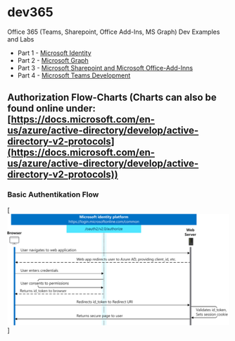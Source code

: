# dev365
Office 365 (Teams, Sharepoint, Office Add-Ins, MS Graph) Dev Examples and Labs

- Part 1 - [Microsoft Identity](./01-Identity/readme.md)
- Part 2 - [Microsoft Graph](./02-MSGraph/readme.md)
- Part 3 - [Microsoft Sharepoint and Microsoft Office-Add-Inns](./03-OfficeSharepoint/readme.md)
- Part 4 - [Microsoft Teams Development](./04-Teams/readme.md)


## Authorization Flow-Charts (Charts can also be found online under: [https://docs.microsoft.com/en-us/azure/active-directory/develop/active-directory-v2-protocols](https://docs.microsoft.com/en-us/azure/active-directory/develop/active-directory-v2-protocols))

### Basic Authentikation Flow
[<img src="./images/convergence-scenarios-webapp.svg" />]
